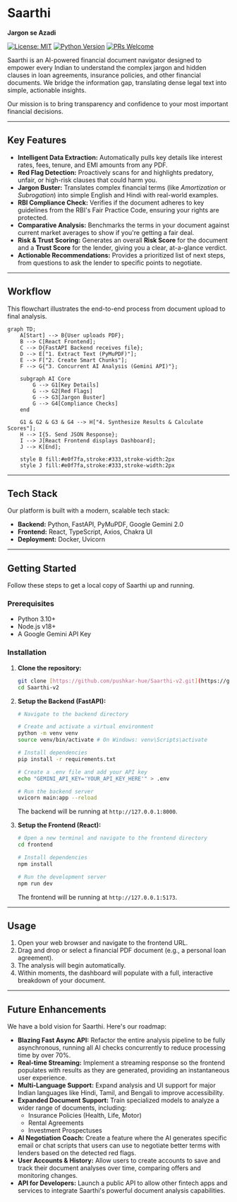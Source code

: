# Saarthi

**Jargon se Azadi**

[![License: MIT](https://img.shields.io/badge/License-MIT-yellow.svg)](https://opensource.org/licenses/MIT) [![Python Version](https://img.shields.io/badge/python-3.10+-blue.svg)](https://www.python.org/) [![PRs Welcome](https://img.shields.io/badge/PRs-welcome-brightgreen.svg)](CONTRIBUTING.md)

Saarthi is an AI-powered financial document navigator designed to empower every Indian to understand the complex jargon and hidden clauses in loan agreements, insurance policies, and other financial documents. We bridge the information gap, translating dense legal text into simple, actionable insights.

Our mission is to bring transparency and confidence to your most important financial decisions.



---

## Key Features

* **Intelligent Data Extraction:** Automatically pulls key details like interest rates, fees, tenure, and EMI amounts from any PDF.
* **Red Flag Detection:** Proactively scans for and highlights predatory, unfair, or high-risk clauses that could harm you.
* **Jargon Buster:** Translates complex financial terms (like *Amortization* or *Subrogation*) into simple English and Hindi with real-world examples.
* **RBI Compliance Check:** Verifies if the document adheres to key guidelines from the RBI's Fair Practice Code, ensuring your rights are protected.
* **Comparative Analysis:** Benchmarks the terms in your document against current market averages to show if you're getting a fair deal.
* **Risk & Trust Scoring:** Generates an overall **Risk Score** for the document and a **Trust Score** for the lender, giving you a clear, at-a-glance verdict.
* **Actionable Recommendations:** Provides a prioritized list of next steps, from questions to ask the lender to specific points to negotiate.

---

## Workflow

This flowchart illustrates the end-to-end process from document upload to final analysis.

```mermaid
graph TD;
    A[Start] --> B{User uploads PDF};
    B --> C[React Frontend];
    C --> D{FastAPI Backend receives file};
    D --> E["1. Extract Text (PyMuPDF)"];
    E --> F["2. Create Smart Chunks"];
    F --> G{"3. Concurrent AI Analysis (Gemini API)"};
    
    subgraph AI Core
        G --> G1[Key Details]
        G --> G2[Red Flags]
        G --> G3[Jargon Buster]
        G --> G4[Compliance Checks]
    end

    G1 & G2 & G3 & G4 --> H["4. Synthesize Results & Calculate Scores"];
    H --> I{5. Send JSON Response};
    I --> J[React Frontend displays Dashboard];
    J --> K[End];

    style B fill:#e0f7fa,stroke:#333,stroke-width:2px
    style J fill:#e0f7fa,stroke:#333,stroke-width:2px
```
-----

## Tech Stack

Our platform is built with a modern, scalable tech stack:

  * **Backend:** Python, FastAPI, PyMuPDF, Google Gemini 2.0
  * **Frontend:** React, TypeScript, Axios, Chakra UI
  * **Deployment:** Docker, Uvicorn

-----

## Getting Started

Follow these steps to get a local copy of Saarthi up and running.

### Prerequisites

  * Python 3.10+
  * Node.js v18+
  * A Google Gemini API Key

### Installation

1.  **Clone the repository:**

    ```bash
    git clone [https://github.com/pushkar-hue/Saarthi-v2.git](https://github.com/pushkar-hue/Saarthi-v2.git)
    cd Saarthi-v2
    ```

2.  **Setup the Backend (FastAPI):**

    ```bash
    # Navigate to the backend directory

    # Create and activate a virtual environment
    python -m venv venv
    source venv/bin/activate # On Windows: venv\Scripts\activate

    # Install dependencies
    pip install -r requirements.txt

    # Create a .env file and add your API key
    echo "GEMINI_API_KEY='YOUR_API_KEY_HERE'" > .env

    # Run the backend server
    uvicorn main:app --reload
    ```

    The backend will be running at `http://127.0.0.1:8000`.

3.  **Setup the Frontend (React):**

    ```bash
    # Open a new terminal and navigate to the frontend directory
    cd frontend

    # Install dependencies
    npm install

    # Run the development server
    npm run dev
    ```

    The frontend will be running at `http://127.0.0.1:5173`.

-----

## Usage

1.  Open your web browser and navigate to the frontend URL.
2.  Drag and drop or select a financial PDF document (e.g., a personal loan agreement).
3.  The analysis will begin automatically.
4.  Within moments, the dashboard will populate with a full, interactive breakdown of your document.

-----

## Future Enhancements

We have a bold vision for Saarthi. Here's our roadmap:

  * **Blazing Fast Async API:** Refactor the entire analysis pipeline to be fully asynchronous, running all AI checks concurrently to reduce processing time by over 70%.
  * **Real-time Streaming:** Implement a streaming response so the frontend populates with results as they are generated, providing an instantaneous user experience.
  * **Multi-Language Support:** Expand analysis and UI support for major Indian languages like Hindi, Tamil, and Bengali to improve accessibility.
  * **Expanded Document Support:** Train specialized models to analyze a wider range of documents, including:
      * Insurance Policies (Health, Life, Motor)
      * Rental Agreements
      * Investment Prospectuses
  * **AI Negotiation Coach:** Create a feature where the AI generates specific email or chat scripts that users can use to negotiate better terms with lenders based on the detected red flags.
  * **User Accounts & History:** Allow users to create accounts to save and track their document analyses over time, comparing offers and monitoring changes.
  * **API for Developers:** Launch a public API to allow other fintech apps and services to integrate Saarthi's powerful document analysis capabilities.
